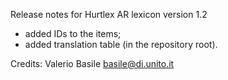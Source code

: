 Release notes for Hurtlex AR lexicon version 1.2
- added IDs to the items;
- added translation table (in the repository root).

Credits: Valerio Basile <basile@di.unito.it>
